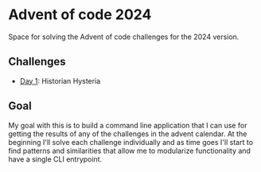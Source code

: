 # Advent of code 2024

Space for solving the Advent of code challenges for the 2024 version.

## Challenges

- [Day 1](https://adventofcode.com/2024/day/1): Historian Hysteria

## Goal

My goal with this is to build a command line application that I can use for getting the
results of any of the challenges in the advent calendar. At the beginning I'll solve
each challenge individually and as time goes I'll start to find patterns and
similarities that allow me to modularize functionality and have a single CLI entrypoint.
